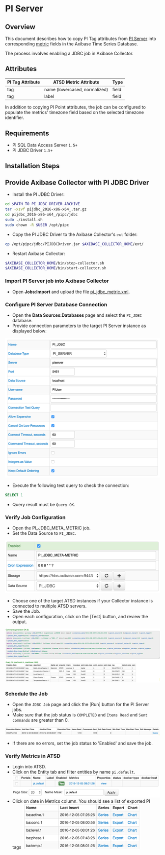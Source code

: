# PI Server

## Overview

This document describes how to copy PI Tag attributes from [PI Server](http://www.osisoft.com/pi-system/pi-capabilities/pi-server/) into corresponding [metric](https://github.com/axibase/atsd-docs/blob/master/api/meta/metric/list.md#fields) fields in the Axibase Time Series Database.

The process involves enabling a JDBC job in Axibase Collector.

## Attributes

| **PI Tag Attribute** | **ATSD Metric Attribute** | **Type** | 
|---|---|---|
| tag | name (lowercased, normalized) | field |
| tag | label | field |

In addition to copying PI Point attributes, the job can be configured to populate the metrics' timezone field based on the selected timezone identifier.

## Requirements

- PI SQL Data Access Server `1.5+`
- PI JDBC Driver `1.5+`

## Installation Steps

## Provide Axibase Collector with PI JDBC Driver

* Install the PI JDBC Driver:
```sh
cd $PATH_TO_PI_JDBC_DRIVER_ARCHIVE
tar -xzvf pijdbc_2016-x86-x64_.tar.gz
cd pijdbc_2016-x86-x64_/pipc/jdbc
sudo ./install.sh
sudo chown -R $USER /opt/pipc
```

* Copy the PI JDBC Driver to the Axibase Collector's `ext` folder:

```sh
cp /opt/pipc/jdbc/PIJDBCDriver.jar $AXIBASE_COLLECTOR_HOME/ext/
```

* Restart Axibase Collector:

```sh
$AXIBASE_COLLECTOR_HOME/bin/stop-collector.sh
$AXIBASE_COLLECTOR_HOME/bin/start-collector.sh
```

### Import PI Server job into Axibase Collector

* Open **Jobs:Import** and upload the file [pi_jdbc_metric.xml](pi_jdbc_metric.xml).

### Configure PI Server Database Connection

* Open the **Data Sources:Databases** page and select the `PI_JDBC` database.
* Provide connection parameters to the target PI Server instance as displayed below:

![](images/pijdbc-datasource.png)

* Execute the following test query to check the connection:

```SQL
SELECT 1
```
* Query result must be `Query OK`.


### Verify Job Configuration

* Open the PI_JDBC_META_METRIC job.
* Set the Data Source to `PI_JDBC`.

![](images/pi-metric-job.png)

* Choose one of the target ATSD instances if your Collector instance is connected to multiple ATSD servers.
* Save the Job.
* Open each configuration, click on the [Test] button, and review the output.

![](images/pi-metric-test.png)

### Schedule the Job

* Open the `JDBC Job` page and click the [Run] button for the PI Server jobs.
* Make sure that the job status is `COMPLETED` and `Items Read` and `Sent commands` are greater than 0.

![](images/pi-metric-exec-status.png)

* If there are no errors, set the job status to 'Enabled' and save the job.

### Verify Metrics in ATSD

* Login into ATSD.
* Click on the Entity tab and filter entities by name `pi.default`.
![](images/pi-atsd-entity.png)
* Click on date in Metrics column. You should see a list of exported PI tags
![](images/pi-atsd-metrics.png)


